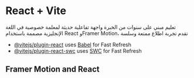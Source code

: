 # React + Vite
تعليم مبني على سنوات من الخبرة
واجهة تفاعلية حديثة لمعلمة خصوصية في اللغة الإنجليزية مصممة باستخدام React وFramer Motion، تقدم تجربة اطلاع ممتعة وسلسة 

- [@vitejs/plugin-react](https://github.com/vitejs/vite-plugin-react/blob/main/packages/plugin-react) uses [Babel](https://babeljs.io/) for Fast Refresh
- [@vitejs/plugin-react-swc](https://github.com/vitejs/vite-plugin-react/blob/main/packages/plugin-react-swc) uses [SWC](https://swc.rs/) for Fast Refresh

## Framer Motion and React
